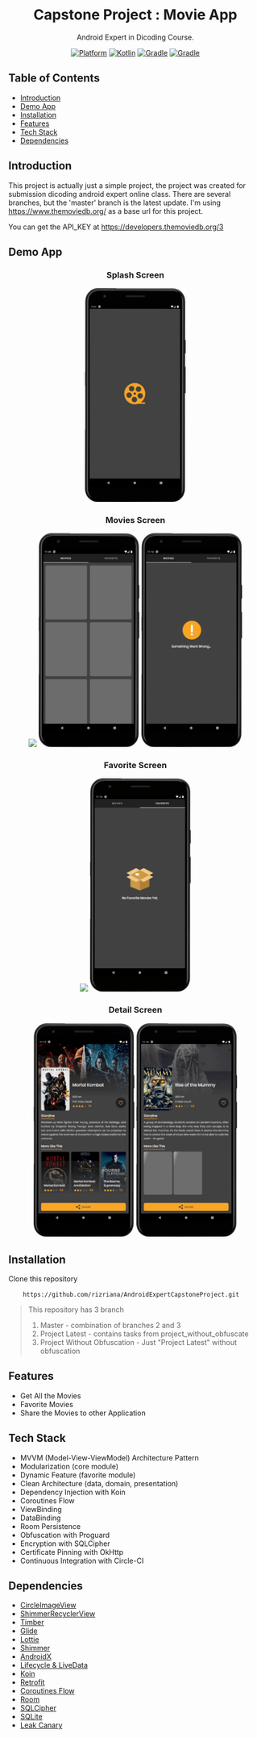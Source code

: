 <h1 align="center">
  Capstone Project : Movie App
</h1>
<p align="center">
  Android Expert in Dicoding Course.
</p>
<p align="center">
  <a href="http://developer.android.com/index.html"><img alt="Platform" src="https://img.shields.io/badge/platform-Android-green"></a>
  <a href="http://kotlinlang.org"><img alt="Kotlin" src="https://img.shields.io/badge/kotlin-1.4.32-blue"></a>
  <a href="https://developer.android.com/studio/releases/gradle-plugin"><img alt="Gradle" src="https://img.shields.io/badge/gradle-4.1.3-yellow"></a>
  <a href="https://circleci.com/gh/rizriana/AndroidExpertCapstoneProject"><img alt="Gradle" src="https://circleci.com/gh/rizriana/AndroidExpertCapstoneProject.svg?style=shield"></a>
</p>

## Table of Contents
- [Introduction](#Introduction)
- [Demo App](#Demo-App)
- [Installation](#Installation)
- [Features](#Features)
- [Tech Stack](#Tech-Stack)
- [Dependencies](#Dependencies)

## Introduction

This project is actually just a simple project, the project was created for submission dicoding android expert online class.
There are several branches, but the 'master' branch is the latest update. I'm using https://www.themoviedb.org/ as a base url for this project.

You can get the API_KEY at https://developers.themoviedb.org/3

## Demo App
<h3 align="center"> Splash Screen </h3>
<p align="center">
  <img src="assets/SplashScreen.gif"
       width="200" />
</p>

<h3 align="center"> Movies Screen </h3>
<p align="center">
  <img src="assets/MovieList.gif"
       width="200"/>
  <img src="assets/MovieShimmerScreen.gif"
       width="200"/>
  <img src="assets/MoviesErrorScreen.gif"
       width="200"/>
</p>

<h3 align="center"> Favorite Screen </h3>
<p align="center">
  <img src="assets/FavoriteList.gif"
       width="200"/>
  <img src="assets/NoFavoriteMovie.gif"
       width="200"/>
</p>

<h3 align="center"> Detail Screen </h3>
<p align="center">
  <img src="assets/MovieDetail.gif"
       width="200"/>
  <img src="assets/MovieDetailloading.gif"
       width="200"/>
</p>

## Installation 
Clone this repository    
```
    https://github.com/rizriana/AndroidExpertCapstoneProject.git
```    
> This repository has 3 branch
> 1. Master - combination of branches 2 and 3
> 2. Project Latest - contains tasks from project_without_obfuscate
> 3. Project Without Obfuscation - Just "Project Latest" without obfuscation

## Features
- Get All the Movies
- Favorite Movies
- Share the Movies to other Application

## Tech Stack
- MVVM (Model-View-ViewModel) Architecture Pattern
- Modularization (core module)
- Dynamic Feature (favorite module)
- Clean Architecture (data, domain, presentation)
- Dependency Injection with Koin
- Coroutines Flow
- ViewBinding
- DataBinding
- Room Persistence
- Obfuscation with Proguard
- Encryption with SQLCipher
- Certificate Pinning with OkHttp
- Continuous Integration with Circle-CI

## Dependencies
- [CircleImageView](https://github.com/hdodenhof/CircleImageView)
- [ShimmerRecyclerView](https://github.com/omtodkar/ShimmerRecyclerView)
- [Timber](https://github.com/JakeWharton/timber)
- [Glide](https://github.com/bumptech/glide)
- [Lottie](https://github.com/airbnb/lottie-android)
- [Shimmer](https://github.com/facebook/shimmer-android)
- [AndroidX](https://mvnrepository.com/artifact/androidx)
- [Lifecycle & LiveData](https://developer.android.com/jetpack/androidx/releases/lifecycle)
- [Koin](https://github.com/InsertKoinIO/koin)
- [Retrofit](https://square.github.io/retrofit/)
- [Coroutines Flow](https://developer.android.com/kotlin/flow)
- [Room](https://developer.android.com/training/data-storage/room?gclid=Cj0KCQiA0MD_BRCTARIsADXoopYlw1cozWjwyR-ucLYa-aoqYlZeJmxG34JnhByjApMNwuchOcAzcy0aAgGHEALw_wcB&gclsrc=aw.ds)
- [SQLCipher](https://github.com/sqlcipher/sqlcipher)
- [SQLite](https://developer.android.com/jetpack/androidx/releases/sqlite)
- [Leak Canary](https://github.com/square/leakcanary)

